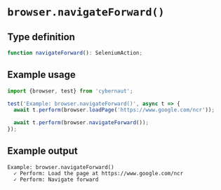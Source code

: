 # `browser.navigateForward()`

## Type definition

```ts
function navigateForward(): SeleniumAction;
```

## Example usage

```ts
import {browser, test} from 'cybernaut';

test('Example: browser.navigateForward()', async t => {
  await t.perform(browser.loadPage('https://www.google.com/ncr'));

  await t.perform(browser.navigateForward());
});
```

## Example output

```fundamental
Example: browser.navigateForward()
  ✓ Perform: Load the page at https://www.google.com/ncr
  ✓ Perform: Navigate forward
```
